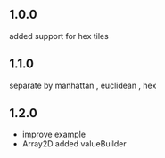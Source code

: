 ## 1.0.0
  added support for hex tiles
## 1.1.0
  separate by  manhattan , euclidean , hex  

## 1.2.0
  - improve example 
  - Array2D added valueBuilder






